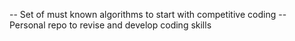-- Set of must known algorithms to start with competitive coding
-- Personal repo to revise and develop coding skills
